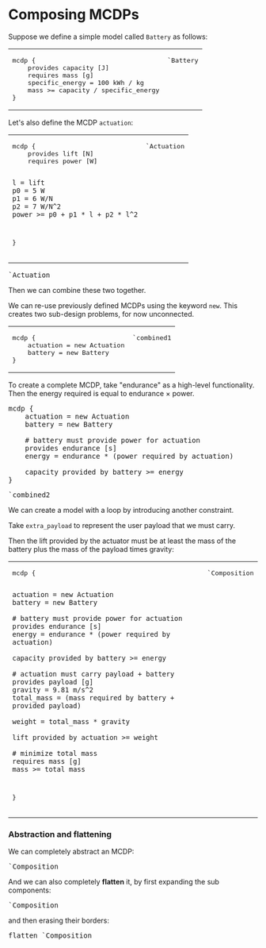 

# Composing MCDPs

Suppose we define a simple model called ``Battery`` as follows:

<table>
<tr><td >
<pre class="mcdp" id='Battery' label='Battery.mcdp'>
mcdp {
	provides capacity [J]
	requires mass [g]
	specific_energy = 100 kWh / kg
	mass >= capacity / specific_energy
}
</pre>
</td>
<td>
<pre class='ndp_graph_templatized_labeled' direction='LR' >`Battery</pre>
</td>
</tr>
</table>

Let's also define the MCDP ``actuation``:

<table>
<tr><td >
<pre class="mcdp" id='Actuation' label='Actuation.mcdp'>
mcdp {
	provides lift [N]
	requires power [W]
	
	l = lift
	p0 = 5 W
	p1 = 6 W/N
	p2 = 7 W/N^2
	power >= p0 + p1 * l + p2 * l^2
}
</pre>
</td>
<td>
<pre class='ndp_graph_templatized_labeled' direction='LR'>`Actuation</pre>
</td>
</tr>
</table>

<pre class='ndp_graph_enclosed' direction='LR'>`Actuation</pre>


Then we can combine these two together.

We can re-use previously defined MCDPs using the 
keyword ``new``. This creates two sub-design problems, for now unconnected.

<table>
<tr>
<td>
<pre class="mcdp" id='combined1'>
mcdp {	
	actuation = new Actuation
	battery = new Battery
}
</pre>
</td>
<td>
<pre class='ndp_graph_enclosed' direction='LR'>`combined1</pre>
</td>
</tr>
</table>
To create a complete MCDP, take "endurance" as a high-level
functionality. Then the energy required is equal to 
endurance &times; power. 

<pre class="mcdp" id='combined2'>
mcdp {	
	actuation = new Actuation
	battery = new Battery

	# battery must provide power for actuation
	provides endurance [s]	
	energy = endurance * (power required by actuation)

	capacity provided by battery >= energy
}
</pre>

<pre class='ndp_graph_enclosed' direction='LR' >`combined2</pre>

We can create a model with a loop by introducing another constraint.

Take ``extra_payload`` to represent the user payload that we must carry.

Then the lift provided by the actuator must be at least the mass
of the battery plus the mass of the payload times gravity:

<table>
<tr>
<td>
<pre class="mcdp" id='composition' label='Composition.mcdp'>
mcdp {
	
	actuation = new Actuation
	battery = new Battery

	# battery must provide power for actuation
	provides endurance [s]	
	energy = endurance * (power required by actuation)

	capacity provided by battery >= energy

	# actuation must carry payload + battery
	provides payload [g]
	gravity = 9.81 m/s^2
	total_mass = (mass required by battery + provided payload)

	weight = total_mass * gravity

	lift provided by actuation >= weight

	# minimize total mass
	requires mass [g]
	mass >= total_mass
}
</pre>
</td>
<td style='vertical-align: top'>
<pre class='ndp_graph_enclosed' style='max-height: 90ch' direction='TB'>`Composition</pre>
</td>
</tr>
</table>

### Abstraction and flattening

We can completely abstract an MCDP:

<pre class='ndp_graph_templatized_labeled' direction='LR'>`Composition</pre>

And we can also completely **flatten** it, by first expanding 
the sub components:

<pre class='ndp_graph_expand' direction='LR' >`Composition</pre>

and then erasing their borders:

<pre class='ndp_graph_expand' direction='LR'>flatten `Composition</pre>




<style type='text/css'>
td{ vertical-align: top; }
td:first-child { 
	/*border: solid 1px red; */
	/*width: 25em; */

}
</style>